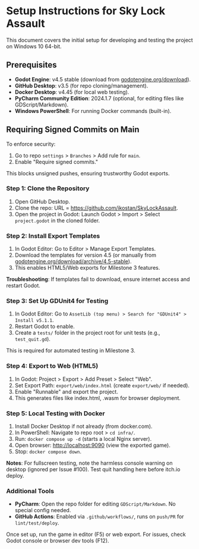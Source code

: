 # Setup Instructions for Sky Lock Assault

This document covers the initial setup for developing and testing the project
on Windows 10 64-bit.

## Prerequisites

- **Godot Engine**: v4.5 stable (download from
  [godotengine.org/download](https://godotengine.org/download)).
- **GitHub Desktop**: v3.5 (for repo cloning/management).
- **Docker Desktop**: v4.45 (for local web testing).
- **PyCharm Community Edition**: 2024.1.7 (optional, for editing files
  like GDScript/Markdown).
- **Windows PowerShell**: For running Docker commands (built-in).

## Requiring Signed Commits on Main

To enforce security:

1. Go to repo `settings` > `Branches` > Add rule for `main`.
2. Enable "Require signed commits."

This blocks unsigned pushes, ensuring trustworthy Godot exports.

### Step 1: Clone the Repository

1. Open GitHub Desktop.
2. Clone the repo: URL = <https://github.com/ikostan/SkyLockAssault>.
3. Open the project in Godot: Launch Godot > Import > Select
   `project.godot` in the cloned folder.

### Step 2: Install Export Templates

1. In Godot Editor: Go to Editor > Manage Export Templates.
2. Download the templates for version 4.5 (or manually from
   [godotengine.org/download/archive/4.5-stable](https://godotengine.org/download/archive/4.5-stable/)).
3. This enables HTML5/Web exports for Milestone 3 features.

**Troubleshooting**: If templates fail to download, ensure internet access
and restart Godot.

### Step 3: Set Up GDUnit4 for Testing

1. In Godot Editor:
   Go to `AssetLib (top menu) > Search for "GDUnit4" > Install v5.1.1`.
2. Restart Godot to enable.
3. Create a `tests/` folder in the project root for unit tests
   (e.g., `test_quit.gd`).

This is required for automated testing in Milestone 3.

### Step 4: Export to Web (HTML5)

1. In Godot: Project > Export > Add Preset > Select "Web".
2. Set Export Path: `export/web/index.html` (create `export/web/` if needed).
3. Enable "Runnable" and export the project.
4. This generates files like index.html, .wasm for browser deployment.

### Step 5: Local Testing with Docker

1. Install Docker Desktop if not already (from docker.com).
2. In PowerShell: Navigate to repo root > `cd infra/`.
3. Run: `docker compose up -d` (starts a local Nginx server).
4. Open browser: <http://localhost:9090> (view the exported game).
5. Stop: `docker compose down`.

**Notes**: For fullscreen testing, note the harmless console warning on desktop
(ignored per Issue #100). Test quit handling here before itch.io deploy.

### Additional Tools

- **PyCharm**: Open the repo folder for editing `GDScript/Markdown`. No special
  config needed.
- **GitHub Actions**: Enabled via `.github/workflows/`, runs on `push/PR` for
  `lint/test/deploy`.

Once set up, run the game in editor (F5) or web export. For issues, check Godot
console or browser dev tools (F12).
